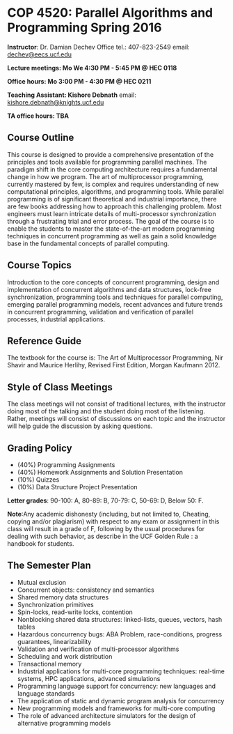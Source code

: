 # COP 4520: Parallel Algorithms and Programming Spring 2016

**Instructor**: Dr. Damian Dechev Office tel.: 407-823-2549 email: dechev@eecs.ucf.edu

**Lecture meetings: Mo We 4:30 PM - 5:45 PM @ HEC 0118**

**Office hours: Mo 3:00 PM - 4:30 PM @ HEC 0211**

**Teaching Assistant: Kishore Debnath** email: kishore.debnath@knights.ucf.edu

**TA office hours: TBA**

## Course Outline
This course is designed to provide a comprehensive presentation of the principles and tools available for programming parallel machines. The paradigm shift in the core computing architecture requires a fundamental change in how we program. The art of multiprocessor programming, currently mastered by few, is complex and requires understanding of new computational principles, algorithms, and programming tools. While parallel programming is of significant theoretical and industrial importance, there are few books addressing how to approach this challenging problem. Most engineers must learn intricate details of multi-processor synchronization through a frustrating trial and error process. The goal of the course is to enable the students to master the state-of-the-art modern programming techniques in concurrent programming as well as gain a solid knowledge base in the fundamental concepts of parallel computing.

## Course Topics
Introduction to the core concepts of concurrent programming, design and implementation of concurrent algorithms and data structures, lock-free synchronization, programming tools and techniques for parallel computing, emerging parallel programming models, recent advances and future trends in concurrent programming, validation and verification of parallel processes, industrial applications.

## Reference Guide
The textbook for the course is: The Art of Multiprocessor Programming, Nir Shavir and Maurice Herlihy, Revised First Edition, Morgan Kaufmann 2012.

## Style of Class Meetings
The class meetings will not consist of traditional lectures, with the instructor doing most of the talking and the student doing most of the listening. Rather, meetings will consist of discussions on each topic and the instructor will help guide the discussion by asking questions.

## Grading Policy
* (40%) Programming Assignments
* (40%) Homework Assignments and Solution Presentation
* (10%) Quizzes
* (10%) Data Structure Project Presentation

**Letter grades**: 90-100: A, 80-89: B, 70-79: C, 50-69: D, Below 50: F.

**Note**:Any academic dishonesty (including, but not limited to, Cheating, copying and/or plagiarism) with respect to any exam or assignment in this class will result in a grade of F, following by the usual procedures for dealing with such behavior, as describe in the UCF Golden Rule : a handbook for students.

## The Semester Plan
- Mutual exclusion
- Concurrent objects: consistency and semantics
- Shared memory data structures
- Synchronization primitives
- Spin-locks, read-write locks, contention
- Nonblocking shared data structures: linked-lists, queues, vectors, hash tables
- Hazardous concurrency bugs: ABA Problem, race-conditions, progress guarantees, linearizability
- Validation and verification of multi-processor algorithms
- Scheduling and work distribution
- Transactional memory
- Industrial applications for multi-core programming techniques: real-time systems, HPC applications, advanced simulations
- Programming language support for concurrency: new languages and language standards
- The application of static and dynamic program analysis for concurrency
- New programming models and frameworks for multi-core computing
- The role of advanced architecture simulators for the design of alternative programming models
